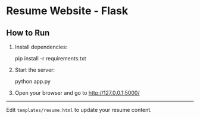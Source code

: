 # Resume Website - Flask

## How to Run

1. Install dependencies:
   
   pip install -r requirements.txt

2. Start the server:
   
   python app.py

3. Open your browser and go to http://127.0.0.1:5000/

---

Edit `templates/resume.html` to update your resume content.
